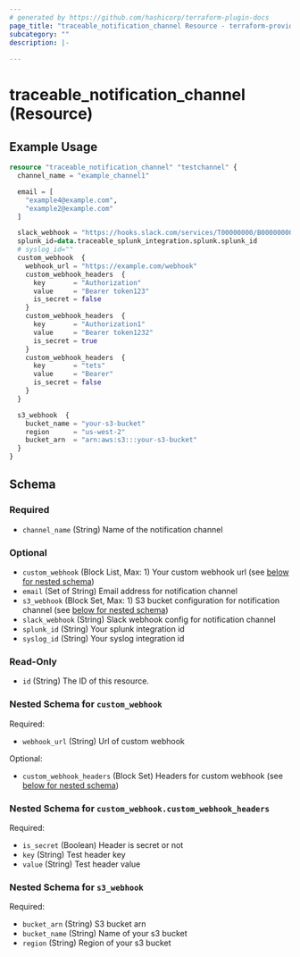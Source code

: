 ```yaml
---
# generated by https://github.com/hashicorp/terraform-plugin-docs
page_title: "traceable_notification_channel Resource - terraform-provider-traceable"
subcategory: ""
description: |-
  
---
```


# traceable_notification_channel (Resource)



## Example Usage

```terraform
resource "traceable_notification_channel" "testchannel" {
  channel_name = "example_channel1"

  email = [
    "example4@example.com",
    "example2@example.com"
  ]

  slack_webhook = "https://hooks.slack.com/services/T00000000/B00000000/XXXXXXXXXXXXXXXXXXXXXXXX"
  splunk_id=data.traceable_splunk_integration.splunk.splunk_id
  # syslog_id=""
  custom_webhook  {
    webhook_url = "https://example.com/webhook"
    custom_webhook_headers  {
      key       = "Authorization"
      value     = "Bearer token123"
      is_secret = false
    }
    custom_webhook_headers  {
      key       = "Authorization1"
      value     = "Bearer token1232"
      is_secret = true
    }
    custom_webhook_headers  {
      key       = "tets"
      value     = "Bearer"
      is_secret = false
    }
  }

  s3_webhook  {
    bucket_name = "your-s3-bucket"
    region      = "us-west-2"
    bucket_arn  = "arn:aws:s3:::your-s3-bucket"
  }
}
```

<!-- schema generated by tfplugindocs -->
## Schema

### Required

- `channel_name` (String) Name of the notification channel

### Optional

- `custom_webhook` (Block List, Max: 1) Your custom webhook url (see [below for nested schema](#nestedblock--custom_webhook))
- `email` (Set of String) Email address for notification channel
- `s3_webhook` (Block Set, Max: 1) S3 bucket configuration for notification channel (see [below for nested schema](#nestedblock--s3_webhook))
- `slack_webhook` (String) Slack webhook config for notification channel
- `splunk_id` (String) Your splunk integration id
- `syslog_id` (String) Your syslog integration id

### Read-Only

- `id` (String) The ID of this resource.

<a id="nestedblock--custom_webhook"></a>
### Nested Schema for `custom_webhook`

Required:

- `webhook_url` (String) Url of custom webhook

Optional:

- `custom_webhook_headers` (Block Set) Headers for custom webhook (see [below for nested schema](#nestedblock--custom_webhook--custom_webhook_headers))

<a id="nestedblock--custom_webhook--custom_webhook_headers"></a>
### Nested Schema for `custom_webhook.custom_webhook_headers`

Required:

- `is_secret` (Boolean) Header is secret or not
- `key` (String) Test header key
- `value` (String) Test header value



<a id="nestedblock--s3_webhook"></a>
### Nested Schema for `s3_webhook`

Required:

- `bucket_arn` (String) S3 bucket arn
- `bucket_name` (String) Name of your s3 bucket
- `region` (String) Region of your s3 bucket
